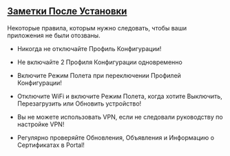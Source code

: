 ## [Заметки После Установки](accent://)

Некоторые правила, которым нужно следовать, чтобы ваши приложения не были отозваны.

- Никогда не отключайте Профиль Конфигурации!

- Не включайте 2 Профиля Конфигурации одновременно

- Включите Режим Полета при переключении Профилей Конфигурации!

- Отключите WiFi и включите Режим Полета, когда хотите Выключить, Перезагрузить или Обновить устройство!

- Вы не можете использовать VPN, если не следовали руководству по настройке VPN!

- Регулярно проверяйте Обновления, Объявления и Информацию о Сертификатах в Portal!
